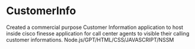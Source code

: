 # CustomerInfo
Created a commercial purpose Customer Information application to host inside cisco finesse application for call center agents to visible their calling customer informations.
Node.js/GPT/HTML/CSS/JAVASCRIPT/NSSM
